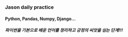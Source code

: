 ### Jason daily practice 
#### Python, Pandas, Numpy, Django...
##### 파이썬을 기본으로 배운 언어를 정리하고 긍정의 씨앗을 심는 단계!!!
